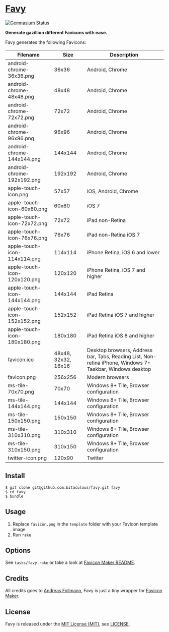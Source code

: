 [Favy]
======

[![Gemnasium Status][Gemnasium Status]][Gemnasium]

**Generate gazillion different Favicons with ease.**

Favy generates the following Favicons:

| Filename                     | Size                | Description                                                                                               |
| ---------------------------- | ------------------- | --------------------------------------------------------------------------------------------------------- |
| android-chrome-36x36.png     | 36x36               | Android, Chrome                                                                                           |
| android-chrome-48x48.png     | 48x48               | Android, Chrome                                                                                           |
| android-chrome-72x72.png     | 72x72               | Android, Chrome                                                                                           |
| android-chrome-96x96.png     | 96x96               | Android, Chrome                                                                                           |
| android-chrome-144x144.png   | 144x144             | Android, Chrome                                                                                           |
| android-chrome-192x192.png   | 192x192             | Android, Chrome                                                                                           |
| apple-touch-icon.png         | 57x57               | iOS, Android, Chrome                                                                                      |
| apple-touch-icon-60x60.png   | 60x60               | iOS 7                                                                                                     |
| apple-touch-icon-72x72.png   | 72x72               | iPad non-Retina                                                                                           |
| apple-touch-icon-76x76.png   | 76x76               | iPad non-Retina iOS 7                                                                                     |
| apple-touch-icon-114x114.png | 114x114             | iPhone Retina, iOS 6 and lower                                                                            |
| apple-touch-icon-120x120.png | 120x120             | iPhone Retina, iOS 7 and higher                                                                           |
| apple-touch-icon-144x144.png | 144x144             | iPad Retina                                                                                               |
| apple-touch-icon-152x152.png | 152x152             | iPad Retina iOS 7 and higher                                                                              |
| apple-touch-icon-180x180.png | 180x180             | iPad Retina iOS 8 and higher                                                                              |
| favicon.ico                  | 48x48, 32x32, 16x16 | Desktop browsers, Address bar, Tabs, Reading List, Non-retina iPhone, Windows 7+ Taskbar, Windows desktop |
| favicon.png                  | 256x256             | Modern browsers                                                                                           |
| ms-tile-70x70.png            | 70x70               | Windows 8+ Tile, Browser configuration                                                                    |
| ms-tile-144x144.png          | 144x144             | Windows 8+ Tile, Browser configuration                                                                    |
| ms-tile-150x150.png          | 150x150             | Windows 8+ Tile, Browser configuration                                                                    |
| ms-tile-310x310.png          | 310x310             | Windows 8+ Tile, Browser configuration                                                                    |
| ms-tile-310x150.png          | 310x150             | Windows 8+ Tile, Browser configuration                                                                    |
| twitter-icon.png             | 120x90              | Twitter                                                                                                   |

Install
-------

    $ git clone git@github.com:bitaculous/favy.git favy
    $ cd favy
    $ bundle

Usage
-----

1. Replace `favicon.png` in the `template` folder with your Favicon template image
2. Run `rake`

Options
-------

See `tasks/favy.rake` or take a look at [Favicon Maker README].

Credits
-------

All credits goes to [Andreas Follmann], Favy is just a tiny wrapper for [Favicon Maker].

License
-------

Favy is released under the [MIT License (MIT)], see [LICENSE].

[Andreas Follmann]: https://github.com/follmann "Andreas Follmann"
[Favicon Maker]: https://github.com/follmann/favicon_maker "Favicon Maker"
[Favicon Maker README]: https://github.com/follmann/favicon_maker/blob/master/README.md "Favicon Maker README"
[Favy]: https://bitaculous.github.io/favy/ "Generate gazillion different favicon versions with ease."
[Gemnasium]: https://gemnasium.com/bitaculous/favy "Favy at Gemnasium"
[Gemnasium Status]: https://img.shields.io/gemnasium/bitaculous/favy.svg?style=flat "Gemnasium Status"
[LICENSE]: https://raw.githubusercontent.com/bitaculous/favy/master/LICENSE "License"
[MIT License (MIT)]: http://opensource.org/licenses/MIT "The MIT License (MIT)"